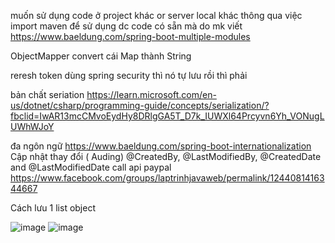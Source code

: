 muốn sử dụng code ở project khác or server local khác thông qua việc import maven để sử dụng dc code có sẵn mà do mk viết
https://www.baeldung.com/spring-boot-multiple-modules

 ObjectMapper convert cái Map thành String

reresh token dùng spring security thì nó tự lưu rồi thì phải

bản chất seriation
https://learn.microsoft.com/en-us/dotnet/csharp/programming-guide/concepts/serialization/?fbclid=IwAR13mcCMvoEydHy8DRlgGA5T_D7k_IUWXl64Prcyvn6Yh_VONugLUWhWJoY

đa ngôn ngữ
https://www.baeldung.com/spring-boot-internationalization
Cập nhật thay đổi ( Auding)
 @CreatedBy, @LastModifiedBy, @CreatedDate and @LastModifiedDate 
call api paypal
https://www.facebook.com/groups/laptrinhjavaweb/permalink/1244081416344667

Cách lưu 1 list object
 
 
![image](https://user-images.githubusercontent.com/91839672/204146569-110926a2-30a9-4693-aa31-2bad86eaa0f6.png)
![image](https://user-images.githubusercontent.com/91839672/204146656-7c1e3f6e-b8ee-42ee-af30-93bb5d7f9ed6.png)
